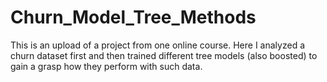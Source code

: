 # Churn_Model_Tree_Methods
This is an upload of a project from one online course. Here I analyzed a churn dataset first and then trained different tree models (also boosted) to gain a grasp how they perform with such data. 
